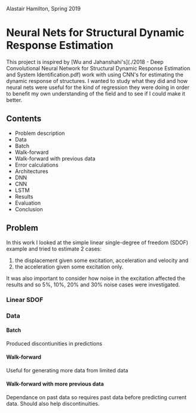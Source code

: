 Alastair Hamilton, Spring 2019
# Neural Nets for Structural Dynamic Response Estimation
This project is inspired by [Wu and Jahanshahi's](./2018 - Deep Convolutional Neural Network for Structural Dynamic Response Estimation and System Identification.pdf) work with using CNN's for estimating the dynamic response of structures. I wanted to study what they did and how neural nets were useful for the kind of regression they were doing in order to benefit my own understanding of the field and to see if I could make it better.

## Contents
- Problem description
- Data
 - Batch
 - Walk-forward
 - Walk-forward with previous data
- Error calculations
- Architectures
 - DNN
 - CNN
 - LSTM
- Results
- Evaluation
- Conclusion

## Problem
In this work I looked at the simple linear single-degree of freedom (SDOF) example and tried to estimate 2 cases:
1. the displacement given some excitation, acceleration and velocity and
2. the acceleration given some excitation only.

It was also important to consider how noise in the excitation affected the results and so 5%, 10%, 20% and 30% noise cases were investigated.

### Linear SDOF




### Data
#### Batch
Produced discontiunities in predictions
#### Walk-forward
Useful for generating more data from limited data
#### Walk-forward with more previous data
Dependance on past data so requires past data before predicting current data. Should also help discontinuities.
